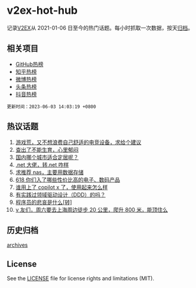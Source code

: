 # v2ex-hot-hub

 记录[V2EX](https://www.v2ex.com/)从 2021-01-06 日至今的热门话题。每小时抓取一次数据，按天[归档](archives)。
 
 ## 相关项目

- [GitHub热榜](https://github.com/it985/github-hot-hub)
- [知乎热榜](https://github.com/it985/zhihu-hot-hub)
- [微博热榜](https://github.com/it985/weibo-hot-hub)
- [头条热榜](https://github.com/it985/toutiao-hot-hub)
- [抖音热榜](https://github.com/it985/douyin-hot-hub)


 `更新时间：2023-06-03 14:03:19 +0800`

## 热议话题

1. [游戏荒，又不想浪费自己舒适的电竞设备，求给个建议](https://www.v2ex.com/t/945257)
1. [查出了不能生育，心里郁闷](https://www.v2ex.com/t/945348)
1. [国内哪个城市适合定居呢？](https://www.v2ex.com/t/945235)
1. [.net 大佬，转.net 咋样](https://www.v2ex.com/t/945221)
1. [求推荐 nas，主要用数据存储](https://www.v2ex.com/t/945234)
1. [618 你们入了哪些性价比高的电子、数码产品](https://www.v2ex.com/t/945412)
1. [谁用上了 copilot x 了，使用起来怎么样](https://www.v2ex.com/t/945233)
1. [有实践过领域驱动设计（DDD）的吗？](https://www.v2ex.com/t/945258)
1. [程序员的悲哀是什么[转]](https://www.v2ex.com/t/945371)
1. [v 友们，周六要去上海周边徒步 20 公里，爬升 800 米，能顶住么](https://www.v2ex.com/t/945275)

## 历史归档

[archives](archives)

## License

See the [LICENSE](LICENSE) file for license rights and limitations (MIT).
